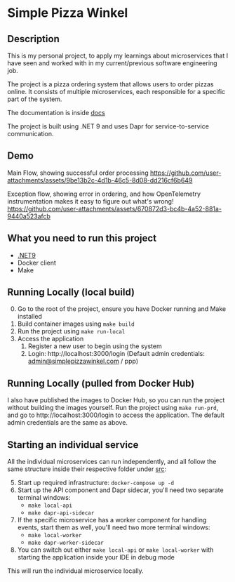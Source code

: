 
# Simple Pizza Winkel

## Description

This is my personal project, to apply my learnings about microservices that I have seen and worked with in my current/previous software engineering job.

The project is a pizza ordering system that allows users to order pizzas online. It consists of multiple microservices, each responsible for a specific part of the system. 

The documentation is inside [docs](./docs/)

The project is built using .NET 9 and uses Dapr for service-to-service communication.

## Demo

Main Flow, showing successful order processing
https://github.com/user-attachments/assets/9be13b2c-4d1b-46c5-8d08-dd216cf6b649

Exception flow, showing error in ordering, and how OpenTelemetry instrumentation makes it easy to figure out what's wrong!
https://github.com/user-attachments/assets/670872d3-bc4b-4a52-881a-9440a523afcb



## What you need to run this project

- [.NET9](https://dotnet.microsoft.com/en-us/download/dotnet/9.0)
- Docker client
- Make

## Running Locally (local build)
0. Go to the root of the project, ensure you have Docker running and Make installed
1. Build container images using `make build`
2. Run the project using `make run-local`
3. Access the application 
	1. Register a new user to begin using the system
	2. Login: http://localhost:3000/login (Default admin credentials: admin@simplepizzawinkel.com / ppp)

## Running Locally (pulled from Docker Hub)
I also have published the images to Docker Hub, so you can run the project without building the images yourself.
Run the project using `make run-prd`, and go to http://localhost:3000/login to access the application. 
The default admin credentials are the same as above.

## Starting an individual service

All the individual microservices can run independently, and all follow the same structure inside their respective folder under [src](./src/):

5. Start up required infrastructure: `docker-compose up -d`
6. Start up the API component and Dapr sidecar, you'll need two separate terminal windows:
    - `make local-api`
    - `make dapr-api-sidecar`
7. If the specific microservice has a worker component for handling events, start them as well, you'll need two more terminal windows:
    - `make local-worker`
    - `make dapr-worker-sidecar`
8. You can switch out either `make local-api` or `make local-worker` with starting the application inside your IDE in debug mode

This will run the individual microservice locally.
